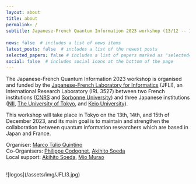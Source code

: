 ```yaml
---
layout: about
title: about
permalink: /
subtitle: Japanese-French Quantum Information 2023 workshop (13/12 -- 15/12)

news: false  # includes a list of news items
latest_posts: false  # includes a list of the newest posts
selected_papers: false # includes a list of papers marked as "selected={true}"
social: false  # includes social icons at the bottom of the page
---
```


The Japanese-French Quantum Information 2023 workshop is organised and funded by the [Japanese-French Laboratory for Informatics](https://jfli.cnrs.fr) (JFLI),  an International Research Laboratory (IRL 3527) between two French institutions ([CNRS](https://www.cnrs.fr/en) and [Sorbonne University](https://www.sorbonne-universite.fr/)) and three Japanese institutions ([NII](https://www.nii.ac.jp/en/), [The University of Tokyo](https://www.u-tokyo.ac.jp/en/), and [Keio University](https://www.keio.ac.jp/en/)). 

This workshop will take place in Tokyo on the 13th, 14th, and 15th of December 2023, and its main goal is to maintain and  strengthen the collaboration between quantum information researchers which are based in Japan and France.


Organiser: [Marco Túlio Quintino](https://mtcq.github.io/) <br>
Co-Organisers: [Philippe Codognet](http://www-poleia.lip6.fr/~codognet/), [Akihito Soeda](https://www.nii.ac.jp/en/faculty/informatics/soeda_akihito/) <br>
Local support:  [Akihito Soeda](https://www.nii.ac.jp/en/faculty/informatics/soeda_akihito/), [Mio Murao](http://www.s.u-tokyo.ac.jp/en/people/murao_mio/) 

 <br>  
 ![logos](/assets/img/JFLI3.jpg)

